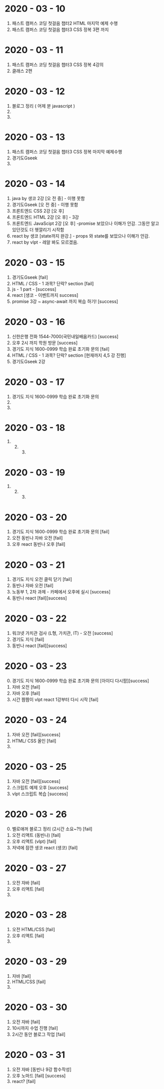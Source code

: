 # 2020 - 03 - 10

1. 패스트 캠퍼스 코딩 첫걸음 챕터2 HTML 마지막 예제 수행
2. 패스트 캠퍼스 코딩 첫걸음 챕터3 CSS 정복 3편 까지

# 2020 - 03 - 11

1. 패스트 캠퍼스 코딩 첫걸음 챕터3 CSS 정복 4강의
2. 클래스 2편

# 2020 - 03 - 12

1. 블로그 정리 ( 어제 분 javascript )
2.
3.

# 2020 - 03 - 13

1. 패스트 캠퍼스 코딩 첫걸음 챕터3 CSS 정복 마지막 예제수행
2. 경기도Gseek
3.

# 2020 - 03 - 14

1. java by 생코 2강 [오 전 중] - 이행 못함
2. 경기도Gseek [오 전 중] - 이행 못함
3. 프론트엔드 CSS 2강 [오 후]
4. 프론트엔드 HTML 2강 [오 후] - 3강
5. 프론트엔드 JavaScipt 2강 [오 후] -promise 보았으나 이해가 안감. 그동안 알고 있던것도 더 헷깔리기 시작함
6. react by 생코 [state까지 완강.] - props 와 state를 보았으나 이해가 안감.
7. react by vlpt - 레알 봐도 모르겠음.

# 2020 - 03 - 15

1. 경기도Gseek [fail]
2. HTML / CSS - 1 과목? 단락? section [fail]
3. js - 1 part - [success]
4. react [생코 - 이벤트까지 success]
5. promise 3강 ~ async-await 까지 복습 하기! [success]

# 2020 - 03 - 16

1. 신한은행 전화 1544-7000(국민내일배움카드) [success]
2. 오후 2시 까지 학원 방문 [success]
3. 경기도 지식 1600-0999 학습 완료 초기화 문의 [fail]
4. HTML / CSS - 1 과목? 단락? section [현재까지 4,5 강 진행]
5. 경기도Gseek 2강

# 2020 - 03 - 17

1. 경기도 지식 1600-0999 학습 완료 초기화 문의
2.
3.

# 2020 - 03 - 18

1. 2. 3.

# 2020 - 03 - 19

1. 2. 3.

# 2020 - 03 - 20

1. 경기도 지식 1600-0999 학습 완료 초기화 문의 [fail]
2. 오전 동빈나 자바 오전 [fail]
3. 오후 react 동빈나 오후 [fail]

# 2020 - 03 - 21

1. 경기도 지식 오전 클릭 닫기 [fail]
2. 동빈나 자바 오전 [fail]
3. 노동부 1, 2차 과제 - 카페에서 오후에 실시 [success]
4. 동빈나 react [fail][success]

# 2020 - 03 - 22

1. 워크넷 가치관 검사 (L형, 가치관, IT) - 오전 [success]
2. 경기도 지식 [fail]
3. 동빈나 react [fail][success]

# 2020 - 03 - 23

0. 경기도 지식 1600-0999 학습 완료 초기화 문의 [아이디 다시팜][success]
1. 자바 오전 [fail]
1. 자바 오후 [fail]
1. 시간 짬짬이 vlpt react 1강부터 다시 시작 [fail]

# 2020 - 03 - 24

1. 자바 오전 [fail][success]
2. HTML/ CSS 올인 [fail]
3.

# 2020 - 03 - 25

1. 자바 오전 [fail][success]
2. 스크립트 예제 오후 [success]
3. vlpt 스크립트 복습 [success]

# 2020 - 03 - 26

0. 벨로애꺼 블로그 정리 (2시간 소요~?!) [fail]
1. 오전 리액트 (동빈나) [fail]
1. 오후 리액트 (vlpt) [fail]
1. 저녁에 잠깐 생코 react (생코) [fail]

# 2020 - 03 - 27

1. 오전 자바 [fail]
2. 오후 리액트 [fail]
3.

# 2020 - 03 - 28

1. 오전 HTML/CSS [fail]
2. 오후 리액트 [fail]
3.

# 2020 - 03 - 29

1. 자바 [fail]
2. HTML/CSS [fail]
3.

# 2020 - 03 - 30

1. 오전 자바 [fail]
2. 10시까지 수업 진행 [fail]
3. 2시간 동안 블로그 작업 [fail]

# 2020 - 03 - 31

1. 오전 자바 [동빈나 9강 함수작성]
2. 오후 노마드 [fail] [success]
3. react? [fail]
